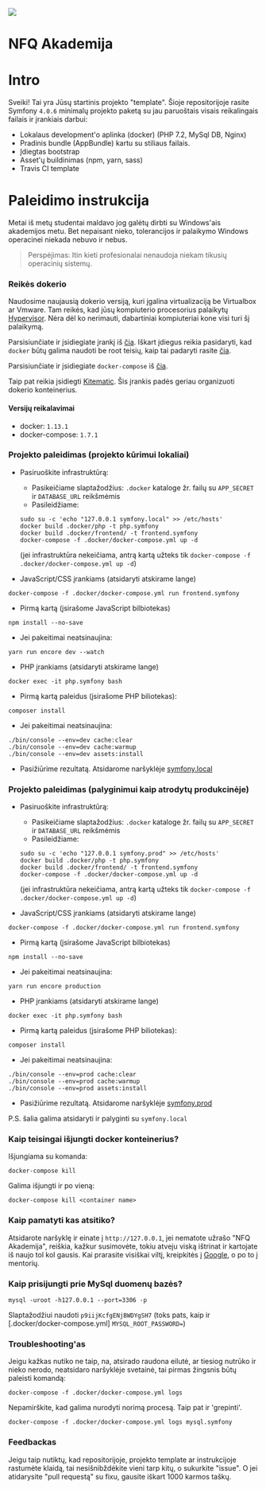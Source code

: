 ![](https://avatars0.githubusercontent.com/u/4995607?v=3&s=100)

NFQ Akademija
============

# Intro

Sveiki! Tai yra Jūsų startinis projekto "template". 
Šioje repositorijoje rasite Symfony `4.0.6` minimalų projekto paketą su jau paruoštais 
visais reikalingais failais ir įrankiais darbui:
 
- Lokalaus development'o aplinka (docker) (PHP 7.2, MySql DB, Nginx)
- Pradinis bundle (AppBundle) kartu su stiliaus failais.
- Įdiegtas bootstrap
- Asset'ų buildinimas (npm, yarn, sass)
- Travis CI template


# Paleidimo instrukcija

Metai iš metų studentai maldavo jog galėtų dirbti su Windows'ais akademijos metu.
 Bet nepaisant nieko, tolerancijos ir palaikymo Windows operacinei niekada nebuvo ir nebus.  

> Perspėjimas: Itin kieti profesionalai nenaudoja niekam tikusių operacinių sistemų. 

### Reikės dokerio

Naudosime naujausią dokerio versiją, kuri įgalina virtualizaciją be Virtualbox ar Vmware.
 Tam reikės, kad jūsų kompiuterio procesorius palaikytų [Hypervisor](https://en.wikipedia.org/wiki/Hypervisor).
 Nėra dėl ko nerimauti, dabartiniai kompiuteriai kone visi turi šį palaikymą.

Parsisiunčiate ir įsidiegiate įrankį iš [čia](https://docs.docker.com/engine/installation/linux/ubuntu/). Iškart įdiegus reikia pasidaryti, kad `docker` būtų galima naudoti be root teisių, kaip tai padaryti rasite [čia](https://docs.docker.com/engine/installation/linux/linux-postinstall/).

Parsisiunčiate ir įsidiegiate `docker-compose` iš [čia](https://github.com/docker/compose/releases).

Taip pat reikia įsidiegti [Kitematic](https://github.com/docker/kitematic/releases).
 Šis įrankis padės geriau organizuoti dokerio konteinerius. 

#### Versijų reikalavimai
* docker: `1.13.1`
* docker-compose: `1.7.1`


### Projekto paleidimas (projekto kūrimui lokaliai)

* Pasiruoškite infrastruktūrą:
  * Pasikeičiame slaptažodžius:
    `.docker` kataloge žr. failų su `APP_SECRET` ir `DATABASE_URL` reikšmėmis
  * Pasileidžiame:
  ```
  sudo su -c 'echo "127.0.0.1 symfony.local" >> /etc/hosts'
  docker build .docker/php -t php.symfony 
  docker build .docker/frontend/ -t frontend.symfony
  docker-compose -f .docker/docker-compose.yml up -d
  ```
  (jei infrastruktūra nekeičiama, antrą kartą užteks tik `docker-compose -f .docker/docker-compose.yml up -d`)

* JavaScript/CSS įrankiams (atsidaryti atskirame lange)
```
docker-compose -f .docker/docker-compose.yml run frontend.symfony
```
  * Pirmą kartą (įsirašome JavaScript bilbiotekas)
  ```
  npm install --no-save
  ```
  * Jei pakeitimai neatsinaujina:
  ```
  yarn run encore dev --watch
  ```

* PHP įrankiams (atsidaryti atskirame lange)
```
docker exec -it php.symfony bash
```
  * Pirmą kartą paleidus (įsirašome PHP biliotekas):
  ```
  composer install
  ```
  * Jei pakeitimai neatsinaujina:
  ```
  ./bin/console --env=dev cache:clear
  ./bin/console --env=dev cache:warmup
  ./bin/console --env=dev assets:install
  ```

* Pasižiūrime rezultatą.
Atsidarome naršyklėje [symfony.local](http://symfony.local)


### Projekto paleidimas (palyginimui kaip atrodytų produkcinėje)

* Pasiruoškite infrastruktūrą:
  * Pasikeičiame slaptažodžius:
    `.docker` kataloge žr. failų su `APP_SECRET` ir `DATABASE_URL` reikšmėmis
  * Pasileidžiame:
  ```
  sudo su -c 'echo "127.0.0.1 symfony.prod" >> /etc/hosts'
  docker build .docker/php -t php.symfony 
  docker build .docker/frontend/ -t frontend.symfony
  docker-compose -f .docker/docker-compose.yml up -d
  ```
  (jei infrastruktūra nekeičiama, antrą kartą užteks tik `docker-compose -f .docker/docker-compose.yml up -d`)

* JavaScript/CSS įrankiams (atsidaryti atskirame lange)
```
docker-compose -f .docker/docker-compose.yml run frontend.symfony
```
  * Pirmą kartą (įsirašome JavaScript bilbiotekas)
  ```
  npm install --no-save
  ```
  * Jei pakeitimai neatsinaujina:
  ```
  yarn run encore production
  ```

* PHP įrankiams (atsidaryti atskirame lange)
```
docker exec -it php.symfony bash
```
  * Pirmą kartą paleidus (įsirašome PHP biliotekas):
  ```
  composer install
  ```
  * Jei pakeitimai neatsinaujina:
  ```
  ./bin/console --env=prod cache:clear
  ./bin/console --env=prod cache:warmup
  ./bin/console --env=prod assets:install
  ```

* Pasižiūrime rezultatą.
Atsidarome naršyklėje [symfony.prod](http://symfony.prod)

P.S. šalia galima atsidaryti ir palyginti su `symfony.local`


### Kaip teisingai išjungti docker konteinerius?

Išjungiama su komanda:
```
docker-compose kill
```

Galima išjungti ir po vieną:
```
docker-compose kill <container name>
```


### Kaip pamatyti kas atsitiko?

Atsidarote naršyklę ir einate į `http://127.0.0.1`,
 jei nematote užrašo "NFQ Akademija", reiškia, kažkur susimovėte,
 tokiu atveju viską ištrinat ir kartojate iš naujo tol kol gausis.
 Kai prarasite visiškai viltį, kreipkitės į [Google](http://lmgtfy.com/?q=docker+is+not+working), o po to į mentorių.  


### Kaip prisijungti prie MySql duomenų bazės?

```
mysql -uroot -h127.0.0.1 --port=3306 -p
```
Slaptažodžiui naudoti `p9iijKcfgENjBWDYgSH7` (toks pats, kaip ir [.docker/docker-compose.yml] `MYSQL_ROOT_PASSWORD=`)


### Troubleshooting'as

Jeigu kažkas nutiko ne taip, na, atsirado raudona eilutė, ar tiesiog nutrūko ir nieko nerodo, neatsidaro naršyklėje svetainė, tai pirmas žingsnis būtų paleisti komandą:

```
docker-compose -f .docker/docker-compose.yml logs 
```

Nepamirškite, kad galima nurodyti norimą procesą. Taip pat ir 'grepinti'.

```
docker-compose -f .docker/docker-compose.yml logs mysql.symfony
```

### Feedbackas

Jeigu taip nutiktų, kad repositorijoje, projekto template ar instrukcijoje rastumėte klaidą, tai nesišnibždėkite vieni tarp kitų, o sukurkite "issue". 
O jei atidarysite "pull requestą" su fixu, gausite iškart 1000 karmos taškų.
